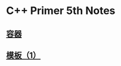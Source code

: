 # C++ Primer 5th Notes

## [容器](cpp_primer_5th/container.md)

## [模板（1）](cpp_primer_5th/template1.md)